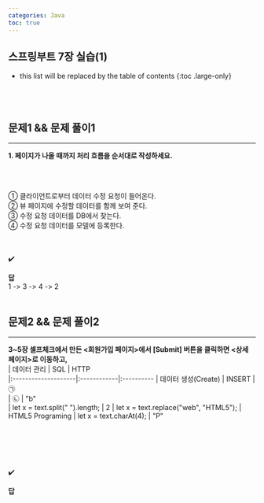 ```yaml
---
categories: Java
toc: true
---
```


## 스프링부트 7장 실습(1)
* this list will be replaced by the table of contents
{:toc .large-only}
  <br> 
  <br>
  <br>
  <br>

## 문제1 && 문제 풀이1
___
**1. 페이지가 나올 때까지 처리 흐름을 순서대로 작성하세요.**

<br>
<br>

① 클라이언트로부터 데이터 수정 요청이 들어온다. <br>
② 뷰 페이지에 수정할 데이터를 함께 보여 준다. <br>
③ 수정 요청 데이터를 DB에서 찾는다. <br>
④ 수정 요청 데이터를 모델에 등록한다.
<br>
​<br>
<br>

✔️
<br>

**답**
<br>
1 -> 3 -> 4 -> 2
<br>
<br>

## 문제2 && 문제 풀이2
___
**3~5장 셀프체크에서 만든 <회원가입 페이지>에서 [Submit] 버튼을 클릭하면 <상세 페이지>로 이동하고,**
<br>
|     데이터 관리     |     SQL     |    HTTP       
|:--------------------|:------------|:----------
|  데이터 생성(Create) |    INSERT   |    ㉠        
|         ㉡          | "b"               
| let x = text.split(" ").length;       | 2
| let x = text.replace("web", "HTML5"); | HTML5 Programing
| let x = text.charAt(4);               | "P"

<br>
<br>
<br>
<br>

✔️
<br>

**답**
<br>
